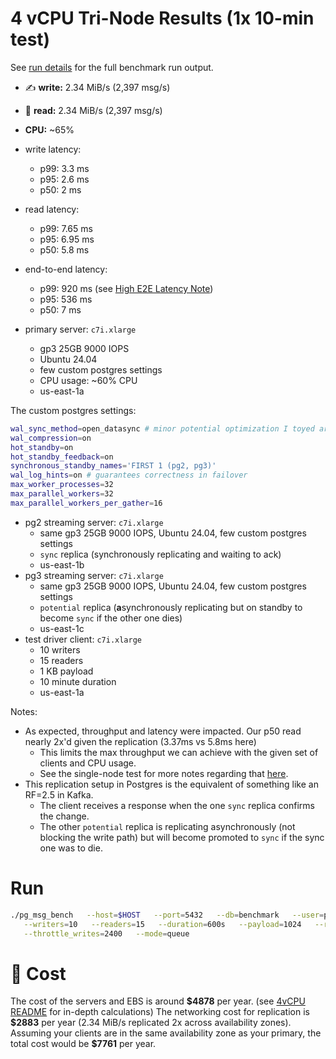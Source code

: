 # 4 vCPU Tri-Node Results (1x 10-min test)

See [run details](./run.md) for the full benchmark run output.

- ✍️ **write:** 2.34 MiB/s (2,397 msg/s)
- 📖️ **read:** 2.34 MiB/s (2,397 msg/s)
- **CPU:** ~65%
- write latency:
    - p99: 3.3 ms
    - p95: 2.6 ms
    - p50: 2 ms
- read latency:
    - p99: 7.65 ms
    - p95: 6.95 ms
    - p50: 5.8 ms
- end-to-end latency:
    - p99: 920 ms (see [High E2E Latency Note](../../IMPERFECTIONS.md#high-e2e-latency-note))
    - p95: 536 ms
    - p50: 7 ms

- primary server: `c7i.xlarge`
    - gp3 25GB 9000 IOPS
    - Ubuntu 24.04
    - few custom postgres settings
    - CPU usage: ~60% CPU
    - us-east-1a

The custom postgres settings:
```bash
wal_sync_method=open_datasync # minor potential optimization I toyed around with. Not certain it helped at all
wal_compression=on
hot_standby=on
hot_standby_feedback=on
synchronous_standby_names='FIRST 1 (pg2, pg3)'
wal_log_hints=on # guarantees correctness in failover
max_worker_processes=32
max_parallel_workers=32
max_parallel_workers_per_gather=16
```

- pg2 streaming server: `c7i.xlarge`
    - same gp3 25GB 9000 IOPS, Ubuntu 24.04, few custom postgres settings
    - `sync` replica (synchronously replicating and waiting to ack)
    - us-east-1b
- pg3 streaming server: `c7i.xlarge`
    - same gp3 25GB 9000 IOPS, Ubuntu 24.04, few custom postgres settings
    - `potential` replica (**a**synchronously replicating but on standby to become `sync` if the other one dies)
    - us-east-1c
- test driver client: `c7i.xlarge`
    - 10 writers
    - 15 readers
    - 1 KB payload
    - 10 minute duration
    - us-east-1a

Notes:
- As expected, throughput and latency were impacted. Our p50 read nearly 2x'd given the replication (3.37ms vs 5.8ms here)
  - This limits the max throughput we can achieve with the given set of clients and CPU usage.
  - See the single-node test for more notes regarding that [here](../single_node/4vcpu.md).
- This replication setup in Postgres is the equivalent of something like an RF=2.5 in Kafka.
  - The client receives a response when the one `sync` replica confirms the change.
  - The other `potential` replica is replicating asynchronously (not blocking the write path) but will become promoted to `sync` if the sync one was to die. 

# Run

```bash
./pg_msg_bench   --host=$HOST   --port=5432   --db=benchmark   --user=postgres   --password=postgres \
   --writers=10   --readers=15   --duration=600s   --payload=1024   --report=5s   \
   --throttle_writes=2400   --mode=queue
```


# 💸 Cost

The cost of the servers and EBS is around **\$4878** per year. (see [4vCPU README](../single_node/4vcpu.md#-cost) for in-depth calculations)
The networking cost for replication is **\$2883** per year (2.34 MiB/s replicated 2x across availability zones).
Assuming your clients are in the same availability zone as your primary, the total cost would be **\$7761** per year.
